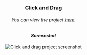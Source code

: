 <div align="center">

### Click and Drag

###### You can view the project [here](https://isbendiyarovanezrin.github.io/ClickAndDrag "Click me!🙃").

#### _Screenshot_

![Click and drag project screenshot](https://i.postimg.cc/4nk3Tq2C/click-and-drag.png)

</div>
